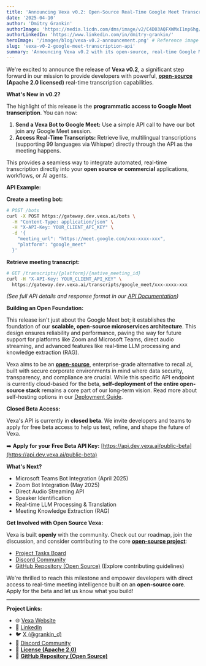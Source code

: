 ```yaml
---
title: 'Announcing Vexa v0.2: Open-Source Real-Time Google Meet Transcription via API!'
date: '2025-04-10'
author: 'Dmitry Grankin'
authorImage: 'https://media.licdn.com/dms/image/v2/C4D03AQFXWMxI1np6hg/profile-displayphoto-shrink_400_400/profile-displayphoto-shrink_400_400/0/1647969193758?e=1749686400&v=beta&t=BeWR1qADrtmw-DZ4-WvvRhmsN91V-jHrGoksgs8mq9E'
authorLinkedIn: 'https://www.linkedin.com/in/dmitry-grankin/'
heroImage: '/images/blog/vexa-v0.2-announcement.png' # Reference image in public/images/blog
slug: 'vexa-v0-2-google-meet-transcription-api'
summary: 'Announcing Vexa v0.2 with its open-source, real-time Google Meet transcription API. Send a bot, get live multilingual transcripts.'
---
```


We're excited to announce the release of **Vexa v0.2**, a significant step forward in our mission to provide developers with powerful, **[open-source](https://github.com/Vexa-ai/vexa) (Apache 2.0 licensed)** real-time transcription capabilities.

**What's New in v0.2?**

The highlight of this release is the **programmatic access to Google Meet transcription**. You can now:

1.  **Send a Vexa Bot to Google Meet:** Use a simple API call to have our bot join any Google Meet session.
2.  **Access Real-Time Transcripts:** Retrieve live, multilingual transcriptions (supporting 99 languages via Whisper) directly through the API as the meeting happens.

This provides a seamless way to integrate automated, real-time transcription directly into your **open source or commercial** applications, workflows, or AI agents.

**API Example:**

**Create a meeting bot:**
```bash
# POST /bots
curl -X POST https://gateway.dev.vexa.ai/bots \
  -H "Content-Type: application/json" \
  -H "X-API-Key: YOUR_CLIENT_API_KEY" \
  -d '{
    "meeting_url": "https://meet.google.com/xxx-xxxx-xxx",
    "platform": "google_meet"
  }'
```

**Retrieve meeting transcript:**
```bash
# GET /transcripts/{platform}/{native_meeting_id}
curl -H "X-API-Key: YOUR_CLIENT_API_KEY" \
  https://gateway.dev.vexa.ai/transcripts/google_meet/xxx-xxxx-xxx
```
*(See full API details and response format in our [API Documentation](https://api.dev.vexa.ai/docs))* 

**Building an Open Foundation:**

This release isn't just about the Google Meet bot; it establishes the foundation of our **scalable, open-source microservices architecture**. This design ensures reliability and performance, paving the way for future support for platforms like Zoom and Microsoft Teams, direct audio streaming, and advanced features like real-time LLM processing and knowledge extraction (RAG).

Vexa aims to be an **[open-source](https://github.com/Vexa-ai/vexa)**, enterprise-grade alternative to recall.ai, built with secure corporate environments in mind where data security, transparency, and compliance are crucial. While this specific API endpoint is currently cloud-based for the beta, **self-deployment of the entire open-source stack** remains a core part of our long-term vision. Read more about self-hosting options in our [Deployment Guide](https://github.com/Vexa-ai/vexa/blob/main/DEPLOYMENT.md).

**Closed Beta Access:**

Vexa's API is currently in **closed beta**. We invite developers and teams to apply for free beta access to help us test, refine, and shape the future of Vexa.

➡️ **Apply for your Free Beta API Key:** [https://api.dev.vexa.ai/public-beta](https://api.dev.vexa.ai/public-beta)

**What's Next?**

*   Microsoft Teams Bot Integration (April 2025)
*   Zoom Bot Integration (May 2025)
*   Direct Audio Streaming API
*   Speaker Identification
*   Real-time LLM Processing & Translation
*   Meeting Knowledge Extraction (RAG)

**Get Involved with Open Source Vexa:**

Vexa is built **openly** with the community. Check out our roadmap, join the discussion, and consider contributing to the core **[open-source project](https://github.com/Vexa-ai/vexa)**:

*   [Project Tasks Board](https://github.com/Vexa-ai/vexa/projects)
*   [Discord Community](https://discord.gg/Ga9duGkVz9)
*   [GitHub Repository (Open Source)](https://github.com/Vexa-ai/vexa) (Explore contributing guidelines)

We're thrilled to reach this milestone and empower developers with direct access to real-time meeting intelligence built on an **open-source core**. Apply for the beta and let us know what you build!

---
**Project Links:**
*   🌐 [Vexa Website](https://vexa.ai)
*   💼 [LinkedIn](https://www.linkedin.com/company/vexa-ai/)
*   🐦 [X (@grankin_d)](https://x.com/grankin_d)
*   💬 [Discord Community](https://discord.gg/Ga9duGkVz9)
*   📜 **[License (Apache 2.0)](https://github.com/Vexa-ai/vexa/blob/main/LICENSE)**
*   🐙 **[GitHub Repository (Open Source)](https://github.com/Vexa-ai/vexa)**